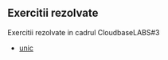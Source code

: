Exercitii rezolvate
-------------------

Exercitii rezolvate in cadrul CloudbaseLABS#3

- [unic](alex_mitan/)